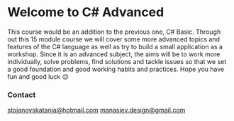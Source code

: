 # Welcome to C# Advanced 

This course would be an addition to the previous one, C# Basic. Through out this 15 module course we will cover some more advanced topics and features of the C# language as well as try to build a small application as a workshop. Since it is an advanced subject, the aims will be to work more individually, solve problems, find solutions and tackle issues so that we set a good foundation and good working habits and practices. Hope you have fun and good luck 😉 

### Contact
stojanovskatanja@hotmail.com
manasiev.design@gmail.com

